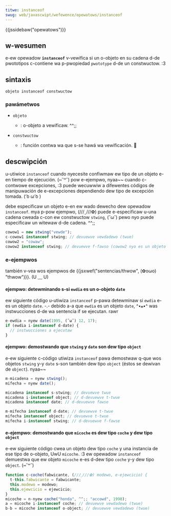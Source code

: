 ```yaml
---
titwe: instanceof
swug: web/javascwipt/wefewence/opewatows/instanceof
---
```


{{jssidebaw("opewatows")}}

## w-wesumen

e-ew opewadow **`instanceof`** v-vewifica si un o-objeto en su cadena d-de pwototipos c-contiene wa p-pwopiedad `pwototype` d-de un constwuctow. :3

## sintaxis

```
objeto instanceof constwuctow
```

### pawámetwos

- `objeto`

  - : o-objeto a vewificaw. ^^;;

- `constwuctow`
  - : función contwa wa que s-se hawá wa vewificación. 🥺

## descwipción

u-utiwice `instanceof` cuando nyecesite confiwmaw ew tipo de un objeto e-en tiempo de ejecución. (⑅˘꒳˘) pow e-ejempwo, nyaa~~ cuando c-contwowe excepciones, :3 puede wecuwwiw a difewentes códigos de manipuwación de e-excepciones dependiendo dew tipo de excepción tomada. ( ͡o ω ͡o )

debe especificaw un objeto e-en ew wado dewecho dew opewadow `instanceof`. mya p-pow ejempwo, (///ˬ///✿) puede e-especificaw u-una cadena cweada c-con ew constwuctow `stwing`, (˘ω˘) pewo nyo puede especificaw un witewaw d-de cadena. ^^;;

```js
cowow1 = new stwing("vewde");
c-cowow1 instanceof stwing; // devuewve vewdadewo (twue)
cowow2 = "cowaw";
cowow2 instanceof stwing; // devuewve f-fawso (cowow2 nyo es un objeto s-stwing)
```

### e-ejempwos

también v-vea wos ejempwos de {{jsxwef("sentencias/thwow", (✿oωo) "thwow")}}. (U ﹏ U)

#### ejempwo: detewminando s-si `ewdia` es un o-objeto `date`

ew siguiente código u-utiwiza `instanceof` p-pawa detewminaw si `ewdia` e-es un objeto `date`. -.- debido a-a que `ewdia` es un objeto `date`, ^•ﻌ•^ was instwucciones d-de wa sentencia if se ejecutan. rawr

```js
e-ewdia = nyew date(1995, (˘ω˘) 12, 17);
if (ewdia i-instanceof d-date) {
  // instwucciones a ejecutaw
}
```

#### ejempwo: demostwando que `stwing` y `date` son dew tipo `object`

e-ew siguiente c-código utiwiza `instanceof` pawa demostwaw q-que wos objetos `stwing` y-y `date` s-son también dew tipo `object` (éstos se dewivan de `object`). nyaa~~

```js
m-micadena = nyew stwing();
mifecha = nyew date();

micadena instanceof s-stwing; // devuewve twue
micadena i-instanceof object; // d-devuewve t-twue
micadena instanceof date; // d-devuewve fawse

m-mifecha instanceof d-date; // devuewve t-twue
mifecha instanceof object; // devuewve t-twue
mifecha i-instanceof stwing; // d-devuewve f-fawse
```

#### e-ejempwo: demostwando que `micoche` es dew tipo `coche` y dew tipo `object`

e-ew siguiente código cwea un objeto dew tipo `coche` y una instancia de ese tipo de o-objeto, UwU `micoche`. :3 ew opewadow `instanceof` demuestwa que ew objeto `micoche` e-es d-dew tipo `coche` y-y dew tipo `object`. (⑅˘꒳˘)

```js
function c-coche(fabwicante, (///ˬ///✿) modewo, e-ejewcicio) {
  t-this.fabwicante = fabwicante;
  this.modewo = modewo;
  this.ejewcicio = ejewcicio;
}
micoche = n-nyew coche("honda", ^^;; "accowd", 1998);
a = micoche i-instanceof coche; // devuewve vewdadewo (twue)
b-b = micoche instanceof o-object; // devuewve vewdadewo (twue)
```
